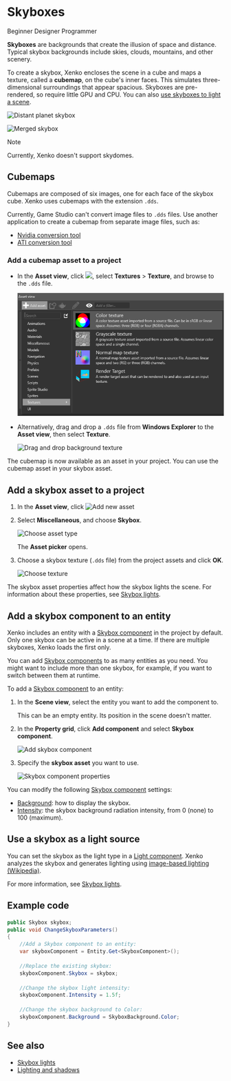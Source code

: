# Skyboxes
<span class="label label-doc-level">Beginner</span>
<span class="label label-doc-audience">Designer</span>
<span class="label label-doc-audience">Programmer</span>

**Skyboxes** are backgrounds that create the illusion of space and distance. Typical skybox backgrounds include skies, clouds, mountains, and other scenery.

To create a skybox, Xenko encloses the scene in a cube and maps a texture, called a **cubemap**, on the cube's inner faces. This simulates three-dimensional surroundings that appear spacious. Skyboxes are pre-rendered, so require little GPU and CPU. You can also [use skyboxes to light a scene](lighting-and-shadows/skybox-lights.md).

![Distant planet skybox](media/skybox-disassembled.png)

![Merged skybox](media/skybox-assembled.png)

> [!Note]
> Currently, Xenko doesn't support skydomes.

## Cubemaps

Cubemaps are composed of six images, one for each face of the skybox cube. Xenko uses cubemaps with the extension `.dds`.

Currently, Game Studio can't convert image files to `.dds` files. Use another application to create a cubemap from separate image files, such as:

* [Nvidia conversion tool](https://developer.nvidia.com/nvidia-texture-tools-adobe-photoshop)
* [ATI conversion tool](http://developer.amd.com/tools-and-sdks/archive/games-cgi/cubemapgen)

### Add a cubemap asset to a project

* In the **Asset view**, click ![](media/engine-skybox-add-new-asset-button.png), select **Textures** > **Texture**, and browse to the `.dds` file.

    ![Select texture as asset type](media/engine-skybox-select-asset-type.png)

* Alternatively, drag and drop a `.dds` file from **Windows Explorer** to the **Asset view**, then select **Texture**.

    ![Drag and drop background texture](media/engine-skybox-drag-and-drop-background-texture.gif)

The cubemap is now available as an asset in your project. You can use the cubemap asset in your skybox asset.

## Add a skybox asset to a project

1. In the **Asset view**, click ![Add new asset](media/engine-skybox-add-new-asset-button.png)

2. Select **Miscellaneous**, and choose **Skybox**.

    ![Choose asset type](media/engine-skybox-choose-asset-type.png)

    The **Asset picker** opens.

3. Choose a skybox texture (`.dds` file) from the project assets and click **OK**.
    
    ![Choose texture](media/engine-skybox-select-skybox-texture.png)

The skybox asset properties affect how the skybox lights the scene. For information about these properties, see [Skybox lights](lighting-and-shadows/skybox-lights.md).

## Add a skybox component to an entity

Xenko includes an entity with a [Skybox component](xref:SiliconStudio.Xenko.Engine.SkyboxComponent) in the project by default. Only one skybox can be active in a scene at a time. If there are multiple skyboxes, Xenko loads the first only.

You can add [Skybox components](xref:SiliconStudio.Xenko.Engine.SkyboxComponent) to as many entities as you need. You might want to include more than one skybox, for example, if you want to switch between them at runtime.

To add a [Skybox component](xref:SiliconStudio.Xenko.Engine.SkyboxComponent) to an entity:

1. In the **Scene view**, select the entity you want to add the component to.

    This can be an empty entity. Its position in the scene doesn't matter.

2. In the **Property grid**, click **Add component** and select **Skybox component**.

    ![Add skybox component](media/engine-skybox-add-skybox-component.png)

3. Specify the **skybox asset** you want to use.

    ![Skybox component properties](media/engine-skybox-skybox-components-properties.png)

You can modify the following [Skybox component](xref:SiliconStudio.Xenko.Engine.SkyboxComponent) settings:

* [Background](xref:SiliconStudio.Xenko.Engine.SkyboxComponent.Background): how to display the skybox.
* [Intensity](xref:SiliconStudio.Xenko.Engine.SkyboxComponent.Intensity): the skybox background radiation intensity, from 0 (none) to 100 (maximum).

## Use a skybox as a light source

You can set the skybox as the light type in a [Light component](xref:SiliconStudio.Xenko.Engine.LightComponent). Xenko analyzes the skybox and generates lighting using [image-based lighting (Wikipedia)](https://en.wikipedia.org/wiki/Image-based_lighting).

For more information, see [Skybox lights](lighting-and-shadows/skybox-lights.md).

## Example code

```cs
public Skybox skybox;
public void ChangeSkyboxParameters()
{
    //Add a Skybox component to an entity:
    var skyboxComponent = Entity.Get<SkyboxComponent>();

    //Replace the existing skybox:
    skyboxComponent.Skybox = skybox;
    
    //Change the skybox light intensity:
    skyboxComponent.Intensity = 1.5f;

    //Change the skybox background to Color:
    skyboxComponent.Background = SkyboxBackground.Color;
}
```

## See also
* [Skybox lights](lighting-and-shadows/skybox-lights.md)
* [Lighting and shadows](lighting-and-shadows/index.md)